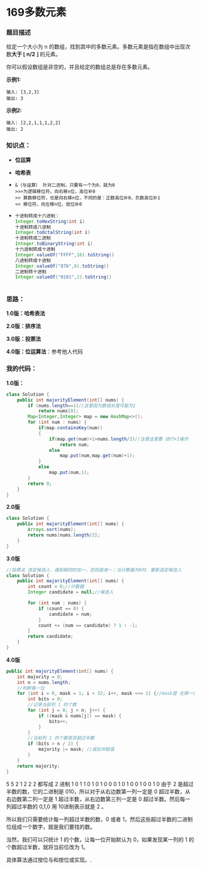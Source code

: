 # 169多数元素

### 题目描述

给定一个大小为 n 的数组，找到其中的多数元素。多数元素是指在数组中出现次数**大于 ⌊ n/2 ⌋** 的元素。

你可以假设数组是非空的，并且给定的数组总是存在多数元素。

 **示例1:**

```
输入: [3,2,3]
输出: 3
```

 **示例2:**

```
输入: [2,2,1,1,1,2,2]
输出: 2
```

### 知识点：

- **位运算**

- **哈希表**

- ```
  &（与运算） 针对二进制，只要有一个为0，就为0
  >>>为逻辑移位符，向右移n位，高位补0
  >> 算数移位符，也是向右移n位，不同的是：正数高位补0，负数高位补1
  << 移位符，向左移n位，低位补0
  ```

- ```java
  十进制转成十六进制：
  Integer.toHexString(int i)
  十进制转成八进制
  Integer.toOctalString(int i)
  十进制转成二进制
  Integer.toBinaryString(int i)
  十六进制转成十进制
  Integer.valueOf("FFFF",16).toString()
  八进制转成十进制
  Integer.valueOf("876",8).toString()
  二进制转十进制
  Integer.valueOf("0101",2).toString()
     
  ```



### 思路：

**1.0版：哈希表法**

**2.0版：排序法**

**3.0版：投票法**

**4.0版：位运算法**：参考他人代码



### 我的代码：

**1.0版：**

```java
class Solution {
    public int majorityElement(int[] nums) {
        if (nums.length==1)//这里因为数组长度可能为1
            return nums[0];
        Map<Integer,Integer> map = new HashMap<>();
        for (int num : nums) {
            if(map.containsKey(num))
            {
                if(map.get(num)+1>nums.length/2)//注意这里要 进行+1操作
                    return num;
                else
                    map.put(num,map.get(num)+1);
            }
            else
                map.put(num,1);
        }
        return 0;
    }
}
```



**2.0版**

```java
class Solution {
    public int majorityElement(int[] nums) {
        Arrays.sort(nums);
        return nums[nums.length/2];
    }
}

```



**3.0版**

```java
//投票法 选定候选人，遇到相同的加一，否则就减一；当计数器为0时，重新选定候选人
class Solution {
    public int majorityElement(int[] nums) {
        int count = 0;//计数器
        Integer candidate = null;//候选人

        for (int num : nums) {
            if (count == 0) {
                candidate = num;
            }
            count += (num == candidate) ? 1 : -1;
        }
        return candidate;
    }
}
```



**4.0版**

```java
public int majorityElement(int[] nums) {
    int majority = 0;
    int n = nums.length;
    //判断每一位
    for (int i = 0, mask = 1; i < 32; i++, mask <<= 1) {//mask是 左移一位后并赋值
        int bits = 0;
        //记录当前列 1 的个数
        for (int j = 0; j < n; j++) {
            if ((mask & nums[j]) == mask) {
                bits++;
            }
        }
        //当前列 1 的个数是否超过半数
        if (bits > n / 2) {
            majority |= mask; //或后并赋值
        }
    }
    return majority;
}

```

5 5 2 1 2 2 2 都写成 2 进制
1 0 1
1 0 1
0 1 0
0 0 1 
0 1 0
0 1 0
0 1 0
由于 2 是超过半数的数，它的二进制是 010，所以对于从右边数第一列一定是 0 超过半数，从右边数第二列一定是 1 超过半数，从右边数第三列一定是 0 超过半数。然后每一列超过半数的 0,1,0 用 10进制表示就是 2 。

所以我们只需要统计每一列超过半数的数，0 或者 1，然后这些超过半数的二进制位组成一个数字，就是我们要找的数。

当然，我们可以只统计 1 的个数，让每一位开始默认为 0，如果发现某一列的 1 的个数超过半数，就将当前位改为 1。

具体算法通过按位与和按位或实现。.